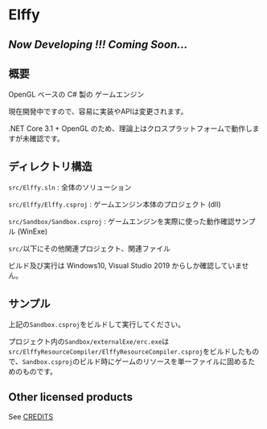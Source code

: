 # Elffy

## ***Now Developing !!! Coming Soon...***

## 概要

OpenGL ベースの C# 製の ゲームエンジン

現在開発中ですので、容易に実装やAPIは変更されます。

.NET Core 3.1 + OpenGL のため、理論上はクロスプラットフォームで動作しますが未確認です。

## ディレクトリ構造

`src/Elffy.sln` : 全体のソリューション

`src/Elffy/Elffy.csproj` : ゲームエンジン本体のプロジェクト (dll)

`src/Sandbox/Sandbox.csproj` : ゲームエンジンを実際に使った動作確認サンプル (WinExe)

`src/`以下にその他関連プロジェクト、関連ファイル

ビルド及び実行は Windows10, Visual Studio 2019 からしか確認していません。

## サンプル

上記の`Sandbox.csproj`をビルドして実行してください。

プロジェクト内の`Sandbox/externalExe/erc.exe`は`src/ElffyResourceCompiler/ElffyResourceCompiler.csproj`をビルドしたもので、`Sandbox.csproj`のビルド時にゲームのリソースを単一ファイルに固めるためのものです。

## Other licensed products

See [CREDITS](https://github.com/ikorin24/Elffy/blob/master/CREDITS.md)
